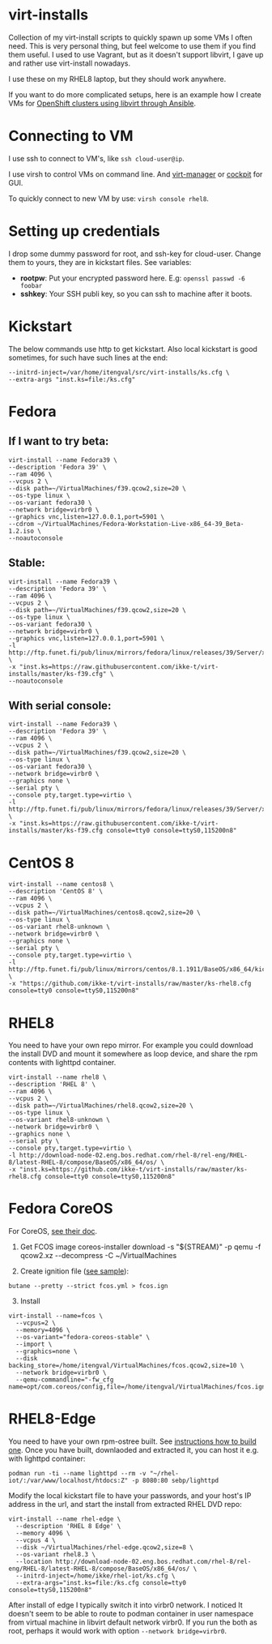 # virt-installs

Collection of my virt-install scripts to quickly spawn up some VMs I often
need. This is very personal thing, but feel welcome to use them if you find
them useful. I used to use Vagrant, but as it doesn't support libvirt, I gave
up and rather use virt-install nowadays.

I use these on my RHEL8 laptop, but they should work anywhere.

If you want to do more complicated setups, here is an example how I create VMs
for [OpenShift clusters using libvirt through
Ansible](https://github.com/ikke-t/ocp-libvirt-infra-ansibles).

# Connecting to VM

I use ssh to connect to VM's, like ```ssh cloud-user@ip```.

I use virsh to control VMs on command line. And
[virt-manager](https://virt-manager.org/) or
[cockpit](https://cockpit-project.org/) for GUI.

To quickly connect to new VM by use: ```virsh console rhel8```.

# Setting up credentials

I drop some dummy password for root, and ssh-key for cloud-user. Change them to
yours, they are in kickstart files. See variables:

* **rootpw**: Put your encrypted password here. E.g: ```openssl passwd -6 foobar```
* **sshkey**: Your SSH publi key, so you can ssh to machine after it boots.

# Kickstart

The below commands use http to get kickstart. Also local kickstart is good
sometimes, for such have such lines at the end:

```
--initrd-inject=/var/home/itengval/src/virt-installs/ks.cfg \
--extra-args "inst.ks=file:/ks.cfg"
```

# Fedora

## If I want to try beta:

```
virt-install --name Fedora39 \
--description 'Fedora 39' \
--ram 4096 \
--vcpus 2 \
--disk path=~/VirtualMachines/f39.qcow2,size=20 \
--os-type linux \
--os-variant fedora30 \
--network bridge=virbr0 \
--graphics vnc,listen=127.0.0.1,port=5901 \
--cdrom ~/VirtualMachines/Fedora-Workstation-Live-x86_64-39_Beta-1.2.iso \
--noautoconsole
```

## Stable:

```
virt-install --name Fedora39 \
--description 'Fedora 39' \
--ram 4096 \
--vcpus 2 \
--disk path=~/VirtualMachines/f39.qcow2,size=20 \
--os-type linux \
--os-variant fedora30 \
--network bridge=virbr0 \
--graphics vnc,listen=127.0.0.1,port=5901 \
-l http://ftp.funet.fi/pub/linux/mirrors/fedora/linux/releases/39/Server/x86_64/os/ \
-x "inst.ks=https://raw.githubusercontent.com/ikke-t/virt-installs/master/ks-f39.cfg" \
--noautoconsole
```

## With serial console:

```
virt-install --name Fedora39 \
--description 'Fedora 39' \
--ram 4096 \
--vcpus 2 \
--disk path=~/VirtualMachines/f39.qcow2,size=20 \
--os-type linux \
--os-variant fedora30 \
--network bridge=virbr0 \
--graphics none \
--serial pty \
--console pty,target.type=virtio \
-l http://ftp.funet.fi/pub/linux/mirrors/fedora/linux/releases/39/Server/x86_64/os/ \
-x "inst.ks=https://raw.githubusercontent.com/ikke-t/virt-installs/master/ks-f39.cfg console=tty0 console=ttyS0,115200n8"
```

# CentOS 8

```
virt-install --name centos8 \
--description 'CentOS 8' \
--ram 4096 \
--vcpus 2 \
--disk path=~/VirtualMachines/centos8.qcow2,size=20 \
--os-type linux \
--os-variant rhel8-unknown \
--network bridge=virbr0 \
--graphics none \
--serial pty \
--console pty,target.type=virtio \
-l http://ftp.funet.fi/pub/linux/mirrors/centos/8.1.1911/BaseOS/x86_64/kickstart/ \
-x "https://github.com/ikke-t/virt-installs/raw/master/ks-rhel8.cfg console=tty0 console=ttyS0,115200n8"
```

# RHEL8

You need to have your own repo mirror. For example you could download the
install DVD and mount it somewhere as loop device, and share the rpm contents
with lighttpd container.

```
virt-install --name rhel8 \
--description 'RHEL 8' \
--ram 4096 \
--vcpus 2 \
--disk path=~/VirtualMachines/rhel8.qcow2,size=20 \
--os-type linux \
--os-variant rhel8-unknown \
--network bridge=virbr0 \
--graphics none \
--serial pty \
--console pty,target.type=virtio \
-l http://download-node-02.eng.bos.redhat.com/rhel-8/rel-eng/RHEL-8/latest-RHEL-8/compose/BaseOS/x86_64/os/ \
-x "inst.ks=https://github.com/ikke-t/virt-installs/raw/master/ks-rhel8.cfg console=tty0 console=ttyS0,115200n8"
```

# Fedora CoreOS

For CoreOS,
[see their doc](https://docs.fedoraproject.org/en-US/fedora-coreos/provisioning-libvirt/).

1. Get FCOS image
coreos-installer download -s "${STREAM}" -p qemu -f qcow2.xz --decompress -C ~/VirtualMachines

2. Create ignition file ([see sample](./fcos.yml)):

```
butane --pretty --strict fcos.yml > fcos.ign
```

3. Install
```
virt-install --name=fcos \
  --vcpus=2 \
  --memory=4096 \
  --os-variant="fedora-coreos-stable" \
  --import \
  --graphics=none \
  --disk backing_store=/home/itengval/VirtualMachines/fcos.qcow2,size=10 \
  --network bridge=virbr0 \
  --qemu-commandline="-fw_cfg name=opt/com.coreos/config,file=/home/itengval/VirtualMachines/fcos.ign"
```

# RHEL8-Edge

You need to have your own rpm-ostree built. See
[instructions how to build one](https://access.redhat.com/documentation/en-us/red_hat_enterprise_linux/8/html-single/composing_installing_and_managing_rhel_for_edge_images/index).
Once you have built, downlaoded and extracted it, you can host it e.g.
with lighttpd container:

```
podman run -ti --name lighttpd --rm -v "~/rhel-iot/:/var/www/localhost/htdocs:Z" -p 8080:80 sebp/lighttpd
```

Modify the local kickstart file to have your passwords, and your host's IP
address in the url, and start the install from extracted RHEL DVD repo:

```
virt-install --name rhel-edge \
  --description 'RHEL 8 Edge' \
  --memory 4096 \
  --vcpus 4 \
  --disk ~/VirtualMachines/rhel-edge.qcow2,size=8 \
  --os-variant rhel8.3 \
  --location http://download-node-02.eng.bos.redhat.com/rhel-8/rel-eng/RHEL-8/latest-RHEL-8/compose/BaseOS/x86_64/os/ \
  --initrd-inject=/home/ikke/rhel-iot/ks.cfg \
  --extra-args="inst.ks=file:/ks.cfg console=tty0 console=ttyS0,115200n8"
```

After install of edge I typically switch it into virbr0 network. I noticed
It doesn't seem to be able to route to podman container in user namespace
from virtual machine in libvirt default network virbr0. If you run the both as
root, perhaps it would work with option ```--network bridge=virbr0```.


